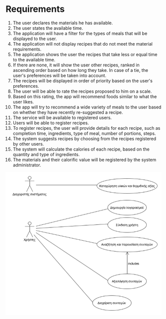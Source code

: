 # Requirements

1. The user declares the materials he has available.
2. The user states the available time.
3. The application will have a filter for the types of meals that will be displayed to the user.
4. The application will not display recipes that do not meet the material requirements.
5. The application shows the user the recipes that take less or equal time to the available time.
6. If there are none, it will show the user other recipes, ranked in ascending order based on how long they take. In case of a tie, the user's preferences will be taken into account.
7. The recipes will be displayed in order of priority based on the user's preferences.
8. The user will be able to rate the recipes proposed to him on a scale.
9. Based on this rating, the app will recommend foods similar to what the user likes.
10. The app will try to recommend a wide variety of meals to the user based on whether they have recently re-suggested a recipe.
11. The service will be available to registered users.
12. Users will be able to register recipes.
13. To register recipes, the user will provide details for each recipe, such as completion time, ingredients, type of meal, number of portions, steps.
14. The system suggests recipes by choosing from the recipes registered by other users.
15. The system will calculate the calories of each recipe, based on the quantity and type of ingredients.
16. The materials and their calorific value will be registered by the system administrator.

![](docs/markdown/uml/requirements/use_case_uml_diagram.png)